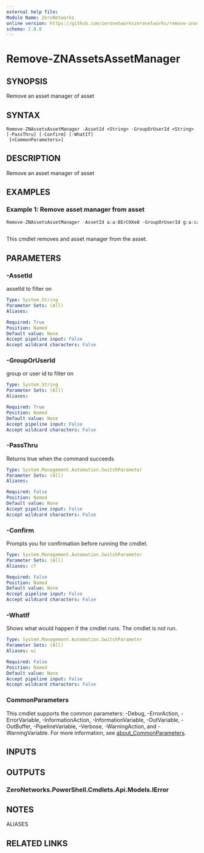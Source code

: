 ```yaml
---
external help file:
Module Name: ZeroNetworks
online version: https://github.com/zeronetworkszeronetworks/remove-znassetsassetmanager
schema: 2.0.0
---
```


# Remove-ZNAssetsAssetManager

## SYNOPSIS
Remove an asset manager of asset

## SYNTAX

```
Remove-ZNAssetsAssetManager -AssetId <String> -GroupOrUserId <String> [-PassThru] [-Confirm] [-WhatIf]
 [<CommonParameters>]
```

## DESCRIPTION
Remove an asset manager of asset

## EXAMPLES

### Example 1: Remove asset manager from asset
```powershell
Remove-ZNAssetsAssetManager -AssetId a:a:8ErCHXe8 -GroupOrUserId g:a:cai6Wuyd
```

```output

```

This cmdlet removes and asset manager from the asset.

## PARAMETERS

### -AssetId
assetId to filter on

```yaml
Type: System.String
Parameter Sets: (All)
Aliases:

Required: True
Position: Named
Default value: None
Accept pipeline input: False
Accept wildcard characters: False
```

### -GroupOrUserId
group or user id to filter on

```yaml
Type: System.String
Parameter Sets: (All)
Aliases:

Required: True
Position: Named
Default value: None
Accept pipeline input: False
Accept wildcard characters: False
```

### -PassThru
Returns true when the command succeeds

```yaml
Type: System.Management.Automation.SwitchParameter
Parameter Sets: (All)
Aliases:

Required: False
Position: Named
Default value: None
Accept pipeline input: False
Accept wildcard characters: False
```

### -Confirm
Prompts you for confirmation before running the cmdlet.

```yaml
Type: System.Management.Automation.SwitchParameter
Parameter Sets: (All)
Aliases: cf

Required: False
Position: Named
Default value: None
Accept pipeline input: False
Accept wildcard characters: False
```

### -WhatIf
Shows what would happen if the cmdlet runs.
The cmdlet is not run.

```yaml
Type: System.Management.Automation.SwitchParameter
Parameter Sets: (All)
Aliases: wi

Required: False
Position: Named
Default value: None
Accept pipeline input: False
Accept wildcard characters: False
```

### CommonParameters
This cmdlet supports the common parameters: -Debug, -ErrorAction, -ErrorVariable, -InformationAction, -InformationVariable, -OutVariable, -OutBuffer, -PipelineVariable, -Verbose, -WarningAction, and -WarningVariable. For more information, see [about_CommonParameters](http://go.microsoft.com/fwlink/?LinkID=113216).

## INPUTS

## OUTPUTS

### ZeroNetworks.PowerShell.Cmdlets.Api.Models.IError

## NOTES

ALIASES

## RELATED LINKS

